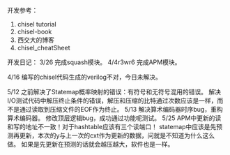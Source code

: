 开发参考：
1. chisel tutorial
2. chisel-book
3. 西交大的博客
4. chisel_cheatSheet

开发日记：
3/26
完成squash模块。
4/4r3wr6
完成APM模块。

4/16
编写的chisel代码生成的verilog不对，今日未解决。

5/12
之前解决了Statemap概率映射的错误：有符号和无符号混用的错误。
解决I/O测试代码中解压终止条件的错误，解压和压缩的比特通过次数应该是一样，而不是通过读取到压缩文件的EOF作为终止。
5/13
解决算术编码器时序bug，重构算术编码器。
修改顶层逻辑bug，成功通过功能呢测试。
5/25
APM中更新的读和写的地址不一致！对于hashtable应该有三个读端口！
statemap中应该是先预测再更新，本次的y与上一次的cxt作为更新的数据，问就是不知道为什么这么做。
如果是先更新在预测的话就会越压越大，软件也是一样。

